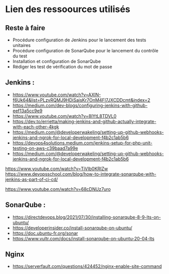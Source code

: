 # Lien des ressoources utilisés

## Reste à faire

- Procédure configuration de Jenkins pour le lancement des tests unitaires
- Procédure configuration de SonarQube pour le lancement du contrôle du test 
- Installation et configuration de SonarQube
- Rédiger les test de vérification du mot de passe 

## Jenkins :

- https://www.youtube.com/watch?v=AXlN-f6Uk64&list=PLzvRQMJ9HDiSaisKr7OnM4Fl7JXCDDcmt&index=2
- https://medium.com/dev-blogs/configuring-jenkins-with-github-eef13a5cc9e9
- https://www.youtube.com/watch?v=8IYtL8TDVL0
- https://dev.to/errietta/making-jenkins-and-github-actually-integrate-with-each-other-4kgk
- https://medium.com/@developerwakeling/setting-up-github-webhooks-jenkins-and-ngrok-for-local-development-f4b2c1ab5b6
- https://devops4solutions.medium.com/jenkins-setup-for-php-unit-testing-on-aws-c39baad7a99e
- https://medium.com/@developerwakeling/setting-up-github-webhooks-jenkins-and-ngrok-for-local-development-f4b2c1ab5b6

https://www.youtube.com/watch?v=TiVIb0KRIZw
https://www.devopsschool.com/blog/how-to-integrate-sonarqube-with-jenkins-as-part-of-ci-cd/


https://www.youtube.com/watch?v=68cDNUz7uro

## SonarQube :

- https://directdevops.blog/2021/07/30/installing-sonarqube-8-9-lts-on-ubuntu/
- https://developerinsider.co/install-sonarqube-on-ubuntu/
- https://doc.ubuntu-fr.org/sonar
- https://www.vultr.com/docs/install-sonarqube-on-ubuntu-20-04-lts

## Nginx

- https://serverfault.com/questions/424452/nginx-enable-site-command
